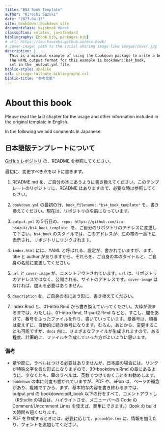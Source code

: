 ```yaml
--- 
title: "BS4 Book Template"
author: "Hiroshi Suzuki"
date: "2023-04-13"
site: bookdown::bookdown_site
documentclass: bxjsbook #book
classoption: xelatex, ja=standard
bibliography: [book.bib, packages.bib]
# url: https://icu-hsuzuki.github.io/eco-book/
# cover-image: path to the social sharing image like images/cover.jpg
description: |
  This is a minimal example of using the bookdown package to write a book.
  The HTML output format for this example is bookdown::bs4_book,
  set in the _output.yml file.
biblio-style: apalike
csl: chicago-fullnote-bibliography.csl
biblio-title: "参考文献"
---
```


# About this book

Please read the last chapter for the usage and other information included in the original template in English. 

In the following we add comments in Japanese.

## 日本語版テンプレートについて

[GitHub レポジトリ](https://github.com/icu-hsuzuki/bs4_book_template) の、README を参照してください。

最初に、変更すべき点を以下に書きます。

1. README.md を、ご自分の本にあうように書き換えてください。このテンプレートのリポジトリに、README はありますので、必要な時は参照してください。

2. `bookdown.yml` の最初の行、`book_filename: "bs4_book_template"` を、書き換えてください。現在は、リポジトリの名前になっています。

3. `output.yml` の５行目の、`repo: https://github.com/icu-hsuzuki/bs4_book_template
` を、ご自分のリポジトリのアドレスに変更して下さい。`bs4_book` のスタイルでは、このアドレスが、左の帯の一番下に表示され、リポジトリにリンクされます。

4. `index.html` には、YAML と呼ばれる、設定が、書かれていますが、まず、title と author がありますから、それらを、ご自身の本のタイトルと、ご自身の名前に変更してください。

5. `url` と `cover-image` が、コメントアウトされています。`url` は、リポジトリのアドレスではなく、公開される、サイトのアドレスです。`cover-image` はなければ、加える必要はありません。

6. `description` を、ご自身の本にあう形に、書き換えてください。

7. index.Rmd と、01-intro.Rmd から書き換えていってください。大枠が決まるまでは、わたしは、01-intro.Rmd, 11-part2.Rmd などと、すこし、間をあけて、番号をふったファイルを作り、書いていっています。章番号は、順番は変えずに、自動的に続き番号になります。むろん、あとから、変更することも可能ですが、`docs` 内に、さまざまなファイルが生成されますので、ある程度、計画的に、ファイルを作成していった方がよいように思います。

### 備考

* 章や節に、ラベルはつける必要はありませんが、日本語の場合には、リンクが特殊文字を含む形式になりますので、99-bookdown.Rmd の章にあるように、少なくとも、章のラベルは、英数でつけておくことをお勧めします。
* `bookdown` の本に何度も書かれていますが、PDF や、ePub は、ページの概念があり、複雑ですから、まず、基本的な内容を書き終わるまでは、output.yml の bookdown::pdf_book 以下の行をすべて、コメントアウトし（RStudio の場合は、ハイライトさせ、メニューバーの Code の Comment/Uncomment Lines を使えば、簡単にできます。）Book の build の時間も短くなります。
* PDF を作成するときには、必要に応じて、`preamble.tex` に、情報を加えたり、フォントを追加してください。
